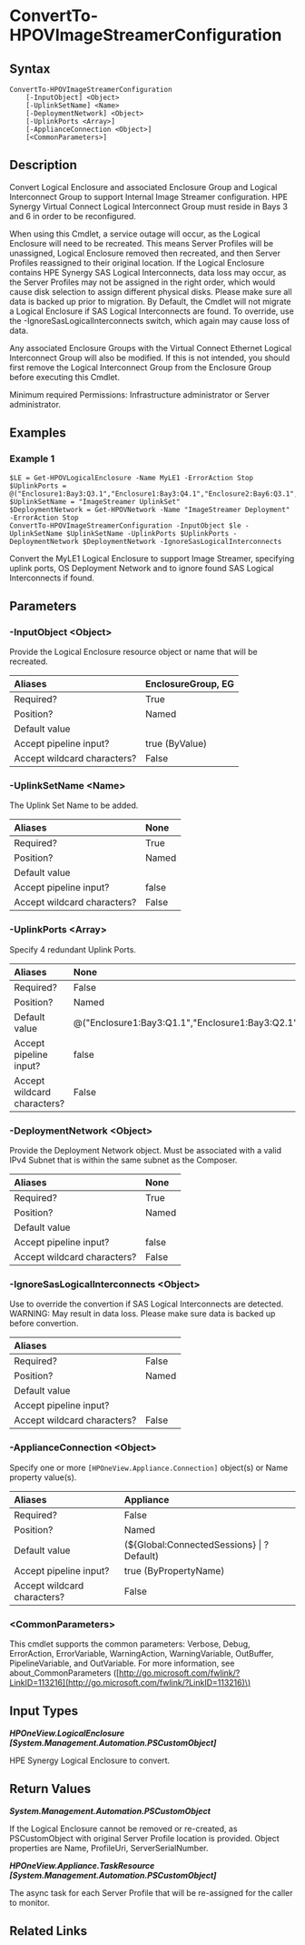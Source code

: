 ﻿---
description: Convert Logical Enclosure to support HPE Image Streamer.
---

# ConvertTo-HPOVImageStreamerConfiguration

## Syntax

```text
ConvertTo-HPOVImageStreamerConfiguration
    [-InputObject] <Object>
    [-UplinkSetName] <Name>
    [-DeploymentNetwork] <Object>
    [-UplinkPorts <Array>]
    [-ApplianceConnection <Object>]
    [<CommonParameters>]
```

## Description

Convert Logical Enclosure and associated Enclosure Group and Logical Interconnect Group to support Internal Image Streamer configuration.  HPE Synergy Virtual Connect Logical Interconnect Group must reside in Bays 3 and 6 in order to be reconfigured.

When using this Cmdlet, a service outage will occur, as the Logical Enclosure will need to be recreated.  This means Server Profiles will be unassigned, Logical Enclosure removed then recreated, and then Server Profiles reassigned to their original location.  If the Logical Enclosure contains HPE Synergy SAS Logical Interconnects, data loss may occur,
as the Server Profiles may not be assigned in the right order, which would cause disk selection to assign different physical disks.  Please make sure all data is backed up prior to migration.  By Default, the Cmdlet will not migrate a Logical Enclosure if SAS Logical Interconnects are found.  To override, use the -IgnoreSasLogicalInterconnects switch,
which again may cause loss of data.

Any associated Enclosure Groups with the Virtual Connect Ethernet Logical Interconnect Group will also be modified.  If this is not intended, you should first remove the Logical Interconnect Group from the Enclosure Group before executing this Cmdlet.

Minimum required Permissions: Infrastructure administrator or Server administrator.

## Examples

###  Example 1 

```text
$LE = Get-HPOVLogicalEnclosure -Name MyLE1 -ErrorAction Stop
$UplinkPorts = @("Enclosure1:Bay3:Q3.1","Enclosure1:Bay3:Q4.1","Enclosure2:Bay6:Q3.1","Enclosure2:Bay6:Q4.1")
$UplinkSetName = "ImageStreamer UplinkSet"
$DeploymentNetwork = Get-HPOVNetwork -Name "ImageStreamer Deployment" -ErrorAction Stop
ConvertTo-HPOVImageStreamerConfiguration -InputObject $le -UplinkSetName $UplinkSetName -UplinkPorts $UplinkPorts -DeploymentNetwork $DeploymentNetwork -IgnoreSasLogicalInterconnects
```

Convert the MyLE1 Logical Enclosure to support Image Streamer, specifying uplink ports, OS Deployment Network and to ignore found SAS Logical Interconnects if found.

## Parameters

### -InputObject &lt;Object&gt;

Provide the Logical Enclosure resource object or name that will be recreated.

| Aliases | EnclosureGroup, EG |
| :--- | :--- |
| Required? | True |
| Position? | Named |
| Default value |  |
| Accept pipeline input? | true (ByValue) |
| Accept wildcard characters? | False |

### -UplinkSetName &lt;Name&gt;

The Uplink Set Name to be added.

| Aliases | None |
| :--- | :--- |
| Required? | True |
| Position? | Named |
| Default value |  |
| Accept pipeline input? | false |
| Accept wildcard characters? | False |

### -UplinkPorts &lt;Array&gt;

Specify 4 redundant Uplink Ports.

| Aliases | None |
| :--- | :--- |
| Required? | False |
| Position? | Named |
| Default value | @("Enclosure1:Bay3:Q1.1","Enclosure1:Bay3:Q2.1","Enclosure2:Bay6:Q1.1","Enclosure2:Bay6:Q2.1") |
| Accept pipeline input? | false |
| Accept wildcard characters? | False |

### -DeploymentNetwork &lt;Object&gt;

Provide the Deployment Network object.  Must be associated with a valid IPv4 Subnet that is within the same subnet as the Composer.

| Aliases | None |
| :--- | :--- |
| Required? | True |
| Position? | Named |
| Default value |  |
| Accept pipeline input? | false |
| Accept wildcard characters? | False |

### -IgnoreSasLogicalInterconnects &lt;Object&gt;

Use to override the convertion if SAS Logical Interconnects are detected.  WARNING: May result in data loss.  Please make sure data is backed up before convertion.

| Aliases |  |
| :--- | :--- |
| Required? | False |
| Position? | Named |
| Default value |  |
| Accept pipeline input? |  |
| Accept wildcard characters? | False |

### -ApplianceConnection &lt;Object&gt;

Specify one or more `[HPOneView.Appliance.Connection]` object(s) or Name property value(s).

| Aliases | Appliance |
| :--- | :--- |
| Required? | False |
| Position? | Named |
| Default value | (${Global:ConnectedSessions} &vert; ? Default) |
| Accept pipeline input? | true (ByPropertyName) |
| Accept wildcard characters? | False |

### &lt;CommonParameters&gt;

This cmdlet supports the common parameters: Verbose, Debug, ErrorAction, ErrorVariable, WarningAction, WarningVariable, OutBuffer, PipelineVariable, and OutVariable. For more information, see about\_CommonParameters \([http://go.microsoft.com/fwlink/?LinkID=113216](http://go.microsoft.com/fwlink/?LinkID=113216)\)

## Input Types

_**HPOneView.LogicalEnclosure [System.Management.Automation.PSCustomObject]**_

HPE Synergy Logical Enclosure to convert.

## Return Values

_**System.Management.Automation.PSCustomObject**_

If the Logical Enclosure cannot be removed or re-created, as PSCustomObject with original Server Profile location is provided.  Object properties are Name, ProfileUri, ServerSerialNumber.

_**HPOneView.Appliance.TaskResource [System.Management.Automation.PSCustomObject]**_

The async task for each Server Profile that will be re-assigned for the caller to monitor.

## Related Links

